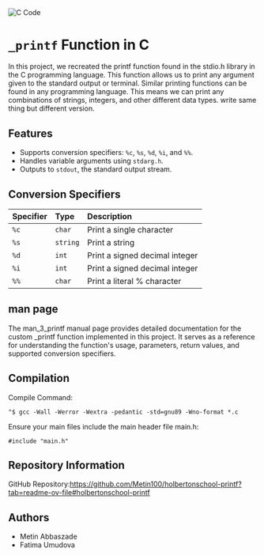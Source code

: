 
## 

![C Code](https://upload.wikimedia.org/wikipedia/commons/1/18/C_Programming_Language.svg)

#  `_printf` Function in C

In this project, we recreated the printf function found in the stdio.h library in the C programming language. This function allows us to print any argument given to the standard output or terminal. Similar printing functions can be found in any programming language. This means we can print any combinations of strings, integers, and other different data types. write same thing but different version.
## Features
- Supports conversion specifiers: `%c`, `%s`, `%d`, `%i`, and `%%`.
- Handles variable arguments using `stdarg.h`.
- Outputs to `stdout`, the standard output stream.



## Conversion Specifiers

| Specifier	 | Type     | Description                |
| :-------- | :------- | :------------------------- |
| `%c` | `char` | Print a single character |
| `%s` | `string` | Print a string |
| `%d` | `int` | Print a signed decimal integer |
| `%i` | `int` | Print a signed decimal integer |
| `%%` | `char` |Print a literal % character |





## man page

 The man_3_printf manual page provides detailed documentation for the custom _printf function implemented in this project. It serves as a reference for understanding the function's usage, parameters, return values, and supported conversion specifiers.


## Compilation
Compile Command:

```http
"$ gcc -Wall -Werror -Wextra -pedantic -std=gnu89 -Wno-format *.c
```
Ensure your main files include the main header file main.h:

```http
#include "main.h"
```
## Repository Information
GitHub Repository:https://github.com/Metin100/holbertonschool-printf?tab=readme-ov-file#holbertonschool-printf
## Authors
- Metin Abbaszade
- Fatima Umudova
